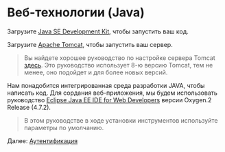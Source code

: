 # Веб-технологии (Java)

Загрузите [Java SE Development Kit](http://www.oracle.com/technetwork/java/javase/downloads/jdk8-downloads-2133151.html), чтобы запустить ваш код. 

Загрузите [Apache Tomcat](https://tomcat.apache.org/download-90.cgi), чтобы запустить ваш сервер. 

> Вы найдете хорошее руководство по настройке сервера Tomcat [здесь](https://crunchify.com/step-by-step-guide-to-setup-and-install-apache-tomcat-server-in-eclipse-development-environment-ide/). Это руководство использует 8-ю версию Tomcat, тем не менее, оно подойдет и для более новых версий. 

Нам понадобится интегрированная среда разработки JAVA, чтобы написать код. Для соpдания веб-приложения, мы будем использовать руководство [Eclipse Java EE IDE for Web Developers](http://www.eclipse.org/downloads/packages/eclipse-ide-java-ee-developers/oxygen3) версии Oxygen.2 Release (4.7.2). 

> В этом руководстве в ходе установки инструментов используйте параметры по умолчанию.

Далее: [Аутентификация](oauth/)
